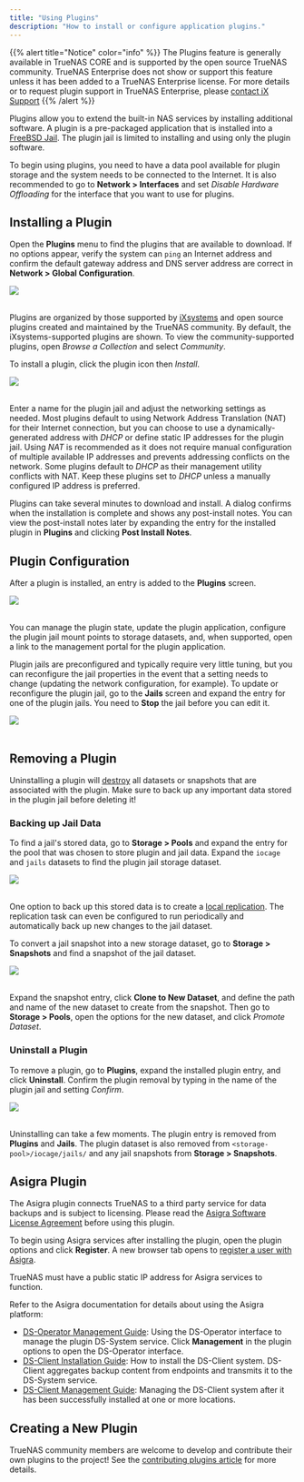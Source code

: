 ```yaml
---
title: "Using Plugins"
description: "How to install or configure application plugins."
---
```


{{% alert title="Notice" color="info" %}}
The Plugins feature is generally available in TrueNAS CORE and is supported by the open source TrueNAS community.
TrueNAS Enterprise does not show or support this feature unless it has been added to a TrueNAS Enterprise license.
For more details or to request plugin support in TrueNAS Enterprise, please [contact iX Support](/docs/hub/additional-topics/support/#contacting-ixsystems-support)
{{% /alert %}}

Plugins allow you to extend the built-in NAS services by installing additional software.
A plugin is a pre-packaged application that is installed into a [FreeBSD Jail](https://en.wikipedia.org/wiki/FreeBSD_jail).
The plugin jail is limited to installing and using only the plugin software.

To begin using plugins, you need to have a data pool available for plugin storage and the system needs to be connected to the Internet.
It is also recommended to go to **Network > Interfaces** and set *Disable Hardware Offloading* for the interface that you want to use for plugins.

## Installing a Plugin

Open the **Plugins** menu to find the plugins that are available to download.
If no options appear, verify the system can `ping` an Internet address and confirm the default gateway address and DNS server address are correct in **Network > Global Configuration**.

<img src="/images/plugins-available.png">
<br><br>

Plugins are organized by those supported by [iXsystems](https://www.ixsystems.com/) and open source plugins created and maintained by the TrueNAS community.
By default, the iXsystems-supported plugins are shown.
To view the community-supported plugins, open *Browse a Collection* and select *Community*.

To install a plugin, click the plugin icon then *Install*.

<img src="/images/plugins-install.png">
<br><br>

Enter a name for the plugin jail and adjust the networking settings as needed.
Most plugins default to using Network Address Translation (NAT) for their Internet connection, but you can choose to use a dynamically-generated address with *DHCP* or define static IP addresses for the plugin jail.
Using *NAT* is recommended as it does not require manual configuration of multiple available IP addresses and prevents addressing conflicts on the network.
Some plugins default to *DHCP* as their management utility conflicts with NAT.
Keep these plugins set to *DHCP* unless a manually configured IP address is preferred.

Plugins can take several minutes to download and install.
A dialog confirms when the installation is complete and shows any post-install notes.
You can view the post-install notes later by expanding the entry for the installed plugin in **Plugins** and clicking <i class="fas fa-file-alt"></i> **Post Install Notes**.

## Plugin Configuration

After a plugin is installed, an entry is added to the **Plugins** screen.

<img src="/images/plugins-installed-example.png">
<br><br>

You can manage the plugin state, update the plugin application, configure the plugin jail mount points to storage datasets, and, when supported, open a link to the management portal for the plugin application.

Plugin jails are preconfigured and typically require very little tuning, but you can reconfigure the jail properties in the event that a setting needs to change (updating the network configuration, for example).
To update or reconfigure the plugin jail, go to the **Jails** screen and expand the entry for one of the plugin jails.
You need to <i class="fas fa-stop"></i> **Stop** the jail before you can edit it.

<img src="/images/plugin-jail-installed.png">
<br><br>

## Removing a Plugin

Uninstalling a plugin will <ins>destroy</ins> all datasets or snapshots that are associated with the plugin.
Make sure to back up any important data stored in the plugin jail before deleting it!

### Backing up Jail Data

To find a jail's stored data, go to **Storage > Pools** and expand the entry for the pool that was chosen to store plugin and jail data.
Expand the `iocage` and `jails` datasets to find the plugin jail storage dataset.

<img src="/images/storage-jail-datasets.png">
<br><br>

One option to back up this stored data is to create a [local replication](/hub/tasks/scheduled/replication/local/).
The replication task can even be configured to run periodically and automatically back up new changes to the jail dataset.

To convert a jail snapshot into a new storage dataset, go to **Storage > Snapshots** and find a snapshot of the jail dataset.

<img src="/images/jail-snapshot-options.png">
<br><br>

Expand the snapshot entry, click <i class="fas fa-clone"></i> **Clone to New Dataset**, and define the path and name of the new dataset to create from the snapshot.
Then go to **Storage > Pools**, open the <i class="fas fa-ellipsis-v"></i> options for the new dataset, and click *Promote Dataset*.

### Uninstall a Plugin

To remove a plugin, go to **Plugins**, expand the installed plugin entry, and click <i class="fas fa-trash"></i> **Uninstall**.
Confirm the plugin removal by typing in the name of the plugin jail and setting *Confirm*.

<img src="/images/plugin-uninstall.png">
<br><br>

Uninstalling can take a few moments.
The plugin entry is removed from **Plugins** and **Jails**.
The plugin dataset is also removed from `<storage-pool>/iocage/jails/` and any jail snapshots from **Storage > Snapshots**.

## Asigra Plugin

The Asigra plugin connects TrueNAS to a third party service for data backups and is subject to licensing.
Please read the [Asigra Software License Agreement](https://www.asigra.com/legal/software-license-agreement) before using this plugin.

To begin using Asigra services after installing the plugin, open the plugin options and click **Register**.
A new browser tab opens to [register a user with Asigra](https://licenseportal.asigra.com/licenseportal/user-registration.do).

TrueNAS must have a public static IP address for Asigra services to function.

Refer to the Asigra documentation for details about using the Asigra platform:

* [DS-Operator Management Guide](https://s3.amazonaws.com/asigra-documentation/Help/v14.1/DS-System%20Help/index.html): Using the DS-Operator interface to manage the plugin DS-System service.
  Click **Management** in the plugin options to open the DS-Operator interface.
* [DS-Client Installation Guide](https://s3.amazonaws.com/asigra-documentation/Guides/Cloud%20Backup/v14.1/Client_Software_Installation_Guide.pdf): How to install the DS-Client system.
  DS-Client aggregates backup content from endpoints and transmits it to the DS-System service.
* [DS-Client Management Guide](https://s3.amazonaws.com/asigra-documentation/Help/v14.1/DS-Client%20Help/index.html): Managing the DS-Client system after it has been successfully installed at one or more locations.

## Creating a New Plugin

TrueNAS community members are welcome to develop and contribute their own plugins to the project! See the [contributing plugins article](/hub/contributing/creating-plugins/) for more details.